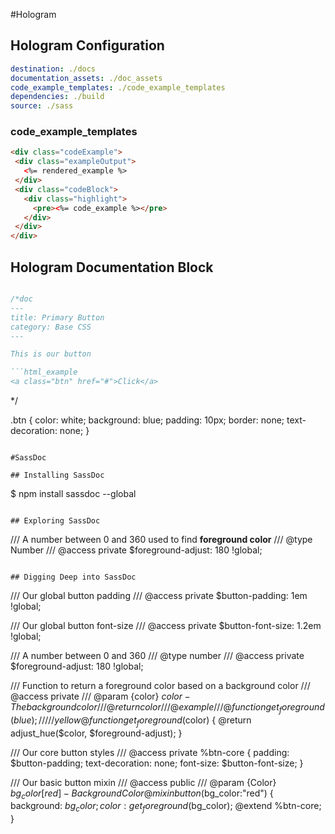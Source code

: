 #Hologram

## Hologram Configuration

```yaml
destination: ./docs
documentation_assets: ./doc_assets
code_example_templates: ./code_example_templates
dependencies: ./build
source: ./sass
```

### code_example_templates

```html
<div class="codeExample">
 <div class="exampleOutput">
   <%= rendered_example %>
 </div>
 <div class="codeBlock">
   <div class="highlight">
     <pre><%= code_example %></pre>
   </div>
 </div>
</div>
```



## Hologram Documentation Block

```css

/*doc
---
title: Primary Button
category: Base CSS
---

This is our button

```html_example
<a class="btn" href="#">Click</a>
```
*/


.btn {
 color: white;
 background: blue;
 padding: 10px;
 border: none;
 text-decoration: none;
}

```

#SassDoc

## Installing SassDoc

```
$ npm install sassdoc --global
```

## Exploring SassDoc

```
/// A number between 0 and 360 used to find __foreground color__
/// @type Number
/// @access private
$foreground-adjust: 180 !global;

```

## Digging Deep into SassDoc

```
/// Our global button padding
/// @access private
$button-padding: 1em !global;

/// Our global button font-size
/// @access private
$button-font-size: 1.2em !global;

/// A number between 0 and 360
/// @type number
/// @access private
$foreground-adjust: 180 !global;

/// Function to return a foreground color based
 on a background color
/// @access private
/// @param {color} $color - The background color
/// @return {color}
/// @example
///   @function get_foreground(blue);
///   // yellow
@function get_foreground($color) {
 @return adjust_hue($color, $foreground-adjust);
}

/// Our core button styles
/// @access private
%btn-core {
 padding: $button-padding;
 text-decoration: none;
 font-size: $button-font-size;
}

/// Our basic button mixin
/// @access public
/// @param {Color} $bg_color [red] - Background Color
@mixin button($bg_color:"red") {
 background: $bg_color;
 color: get_foreground($bg_color);
 @extend %btn-core;
}
```
